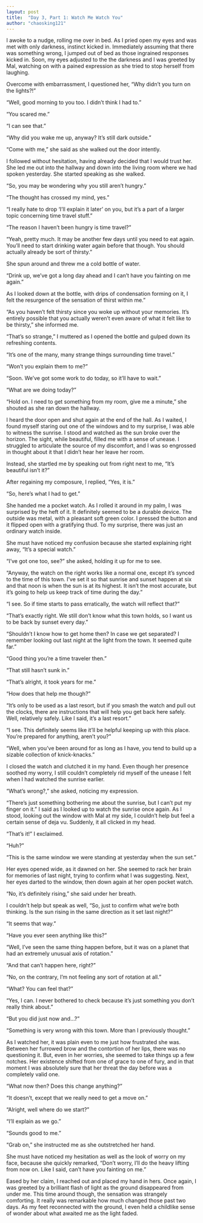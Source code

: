 ```yaml
---
layout: post
title:  "Day 3, Part 1: Watch Me Watch You"
author: "chaosking121"
---
```


I awoke to a nudge, rolling me over in bed. As I pried open my eyes and was met with only darkness, instinct kicked in. Immediately assuming that there was something wrong, I jumped out of bed as those ingrained responses kicked in. Soon, my eyes adjusted to the the darkness and I was greeted by Mal, watching on with a pained expression as she tried to stop herself from laughing.

Overcome with embarrassment, I questioned her, “Why didn’t you turn on the lights?!”

“Well, good morning to you too. I didn’t think I had to.”

“You scared me.” 

“I can see that.”

“Why did you wake me up, anyway? It’s still dark outside.”

“Come with me,” she said as she walked out the door intently.

I followed without hesitation, having already decided that I would trust her. She led me out into the hallway and down into the living room where we had spoken yesterday. She started speaking as she walked.

“So, you may be wondering why you still aren’t hungry.”

“The thought has crossed my mind, yes.”

“I really hate to drop ‘I’ll explain it later’ on you, but it’s a part of a larger topic concerning time travel stuff.”

“The reason I haven’t been hungry is time travel?”

“Yeah, pretty much. It may be another few days until you need to eat again. You’ll need to start drinking water again before that though. You should actually already be sort of thirsty.”

She spun around and threw me a cold bottle of water.

“Drink up, we’ve got a long day ahead and I can’t have you fainting on me again.”

As I looked down at the bottle, with drips of condensation forming on it, I felt the resurgence of the sensation of thirst within me.”

“As you haven’t felt thirsty since you woke up without your memories. It’s entirely possible that you actually weren’t even aware of what it felt like to be thirsty,” she informed me.

“That’s so strange,” I muttered as I opened the bottle and gulped down its refreshing contents.

“It’s one of the many, many strange things surrounding time travel.”

“Won’t you explain them to me?”

“Soon. We’ve got some work to do today, so it’ll have to wait.”

“What are we doing today?”

“Hold on. I need to get something from my room, give me a minute,” she shouted as she ran down the hallway.

I heard the door open and shut again at the end of the hall. As I waited, I found myself staring out one of the windows and to my surprise, I was able to witness the sunrise. I stood and watched as the sun broke over the horizon. The sight, while beautiful, filled me with a sense of unease. I struggled to articulate the source of my discomfort, and I was so engrossed in thought about it that I didn’t hear her leave her room.

Instead, she startled me by speaking out from right next to me, “It’s beautiful isn’t it?”

After regaining my composure, I replied, “Yes, it is.”

“So, here’s what I had to get.”

She handed me a pocket watch. As I rolled it around in my palm, I was surprised by the heft of it. It definitely seemed to be a durable device. The outside was metal, with a pleasant soft green color. I pressed the button and it flipped open with a gratifying thud. To my surprise, there was just an ordinary watch inside.

She must have noticed my confusion because she started explaining right away, “It’s a special watch.” 

“I’ve got one too, see?” she asked, holding it up for me to see.

“Anyway, the watch on the right works like a normal one, except it’s synced to the time of this town. I’ve set it so that sunrise and sunset happen at six and that noon is when the sun is at its highest. It isn’t the most accurate, but it’s going to help us keep track of time during the day.”

“I see. So if time starts to pass erratically, the watch will reflect that?”

“That’s exactly right. We still don’t know what this town holds, so I want us to be back by sunset every day.”

“Shouldn’t I know how to get home then? In case we get separated? I remember looking out last night at the light from the town. It seemed quite far.”

“Good thing you’re a time traveler then.”

“That still hasn’t sunk in.”

“That’s alright, it took years for me.”

“How does that help me though?”

“It’s only to be used as a last resort, but if you smash the watch and pull out the clocks, there are instructions that will help you get back here safely. Well, relatively safely. Like I said, it’s a last resort.”

“I see. This definitely seems like it’ll be helpful keeping up with this place. You’re prepared for anything, aren’t you?”

“Well, when you’ve been around for as long as I have, you tend to build up a sizable collection of knick-knacks.”

I closed the watch and clutched it in my hand. Even though her presence soothed my worry, I still couldn’t completely rid myself of the unease I felt when I had watched the sunrise earlier. 

“What’s wrong?,” she asked, noticing my expression.

“There’s just something bothering me about the sunrise, but I can’t put my finger on it.” I said as I looked up to watch the sunrise once again. As I stood, looking out the window with Mal at my side, I couldn’t help but feel a certain sense of deja vu. Suddenly, it all clicked in my head.

“That’s it!” I exclaimed.

“Huh?”

“This is the same window we were standing at yesterday when the sun set.”

Her eyes opened wide, as it dawned on her. She seemed to rack her brain for memories of last night, trying to confirm what I was suggesting. Next, her eyes darted to the window, then down again at her open pocket watch.

“No, it’s definitely rising,” she said under her breath.

I couldn’t help but speak as well, “So, just to confirm what we’re both thinking. Is the sun rising in the same direction as it set last night?”

“It seems that way.”

“Have you ever seen anything like this?”

“Well, I’ve seen the same thing happen before, but it was on a planet that had an extremely unusual axis of rotation.”

“And that can’t happen here, right?”

“No, on the contrary, I’m not feeling any sort of rotation at all.”

“What? You can feel that?”

“Yes, I can. I never bothered to check because it’s just something you don’t really think about.”

“But you did just now and…?”

“Something is very wrong with this town. More than I previously thought.”

As I watched her, it was plain even to me just how frustrated she was. Between her furrowed brow and the contortion of her lips, there was no questioning it. But, even in her worries, she seemed to take things up a few notches. Her existence shifted from one of grace to one of fury, and in that moment I was absolutely sure that her threat the day before was a completely valid one.

“What now then? Does this change anything?”

“It doesn’t, except that we really need to get a move on.”

“Alright, well where do we start?”

“I’ll explain as we go.”

“Sounds good to me.”

“Grab on,” she instructed me as she outstretched her hand.

She must have noticed my hesitation as well as the look of worry on my face, because she quickly remarked, “Don’t worry, I’ll do the heavy lifting from now on. Like I said, can’t have you fainting on me.”

Eased by her claim, I reached out and placed my hand in hers. Once again, I was greeted by a brilliant flash of light as the ground disappeared from under me. This time around though, the sensation was strangely comforting. It really was remarkable how much changed those past two days. As my feet reconnected with the ground, I even held a childlike sense of wonder about what awaited me as the light faded. 

